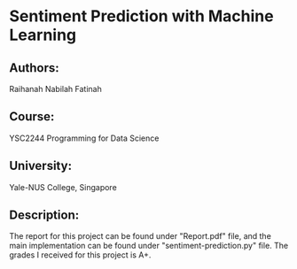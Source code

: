 # Sentiment Prediction with Machine Learning

## Authors:
Raihanah Nabilah Fatinah

## Course:
YSC2244 Programming for Data Science

## University:
Yale-NUS College, Singapore

## Description:
The report for this project can be found under "Report.pdf" file, and the main implementation can be found under "sentiment-prediction.py" file. The grades I received for this project is A+. 
